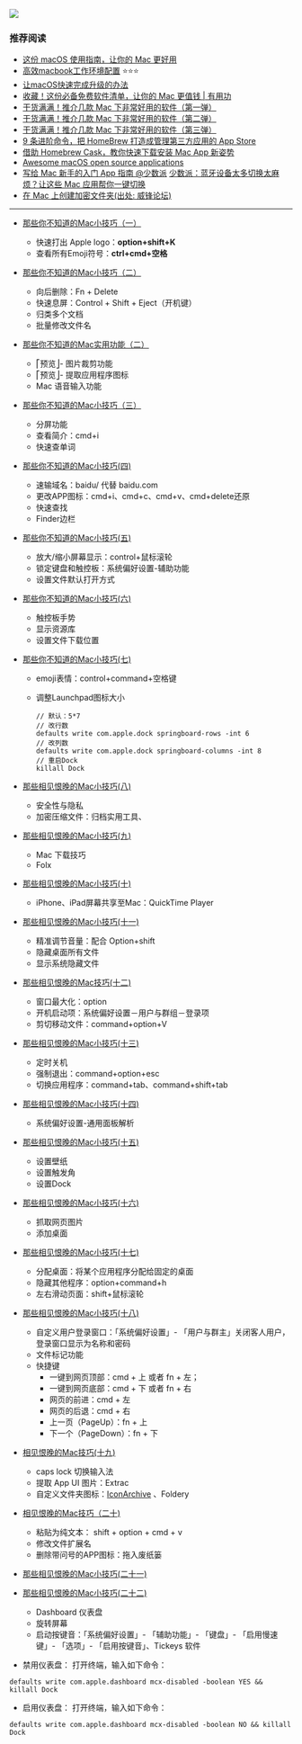![](https://upload-images.jianshu.io/upload_images/2648731-bbf5527e70e5f73b.jpg?imageMogr2/auto-orient/strip%7CimageView2/2/w/1240)


### 推荐阅读
* [这份 macOS 使用指南，让你的 Mac 更好用](https://appso.gitbooks.io/macos/content/)
* [高效macbook工作环境配置](https://zhuanlan.zhihu.com/p/24868436) ⭐️⭐️⭐️
* [让macOS快速完成升级的办法](http://www.feng.com/iPhone/news/2017-07-21/Someone-found-for-macOS-fast-way-to-upgrade-is-complete_686024.shtml)
* [收藏！这份必备免费软件清单，让你的 Mac 更值钱 | 有用功](https://www.ifanr.com/app/1069203)
* [干货满满！推介几款 Mac 下非常好用的软件（第一弹）](https://segmentfault.com/a/1190000021187124)
* [干货满满！推介几款 Mac 下非常好用的软件（第二弹）](https://segmentfault.com/a/1190000021402755)
* [干货满满！推介几款 Mac 下非常好用的软件（第三弹）](https://segmentfault.com/a/1190000038404783)
* [9 条进阶命令，把 HomeBrew 打造成管理第三方应用的 App Store](https://sspai.com/post/43451)
* [借助 Homebrew Cask，教你快速下载安装 Mac App 新姿势](https://sspai.com/post/32857)
* [Awesome macOS open source applications](https://github.com/serhii-londar/open-source-mac-os-apps)
* [写给 Mac 新手的入门 App 指南 @少数派](https://sspai.com/post/48380)
[少数派：蓝牙设备太多切换太麻烦？让这些 Mac 应用帮你一键切换]([https://sspai.com/post/55300](https://sspai.com/post/55300)
)
* [在 Mac 上创建加密文件夹(出处: 威锋论坛)](http://bbs.feng.com/read-htm-tid-10951453.html)


---


* [那些你不知道的Mac小技巧（一）](http://mp.weixin.qq.com/s?__biz=MzAxNzcwMTA4Ng==&mid=743765127&idx=1&sn=b3eb339b1314afff12942f52febac2a5&scene=25#wechat_redirect)
  * 快速打出 Apple logo：**option+shift+K**
  * 查看所有Emoji符号：**ctrl+cmd+空格**

* [那些你不知道的Mac小技巧（二）](http://mp.weixin.qq.com/s?__biz=MzAxNzcwMTA4Ng==&mid=748992520&idx=1&sn=45a3c3c9aeb3411339bc777d143f021f&scene=21#wechat_redirect)
  * 向后删除：Fn + Delete
  * 快速息屏：Control + Shift + Eject（开机键）
  * 归类多个文档
  * 批量修改文件名

* [那些你不知道的Mac实用功能（二）](http://mp.weixin.qq.com/s?__biz=MzAxNzcwMTA4Ng==&mid=771251268&idx=1&sn=98a4924eb64e943f661c3ec53dbb5b4a&scene=21#wechat_redirect)
  * ⎡预览⎦- 图片裁剪功能
  * ⎡预览⎦- 提取应用程序图标
  * Mac 语音输入功能

* [那些你不知道的Mac小技巧（三）](http://mp.weixin.qq.com/s?__biz=MzAxNzcwMTA4Ng==&mid=752261609&idx=1&sn=d3fe4ec78bb3366261b93b8ae5a780db&scene=25#wechat_redirect)
  * 分屏功能
  * 查看简介：cmd+i
  * 快速查单词

* [那些你不知道的Mac小技巧(四)](http://mp.weixin.qq.com/s?__biz=MzAxNzcwMTA4Ng==&mid=757795270&idx=1&sn=56277a16fb8c56f49a256a3e4a2973cb&scene=21#wechat_redirect)
  * 速输域名：baidu/ 代替 baidu.com
  * 更改APP图标：cmd+i、cmd+c、cmd+v、cmd+delete还原
  * 快速查找
  * Finder边栏

* [那些你不知道的Mac小技巧(五)]()

  * 放大/缩小屏幕显示：control+鼠标滚轮
  * 锁定键盘和触控板：系统偏好设置-辅助功能
  * 设置文件默认打开方式

* [那些你不知道的Mac小技巧(六)]()

  * 触控板手势
  * 显示资源库
  * 设置文件下载位置

* [那些你不知道的Mac小技巧(七)]()

  * emoji表情：control+command+空格键

  * 调整Launchpad图标大小

    ```
    // 默认：5*7
    // 改行数
    defaults write com.apple.dock springboard-rows -int 6
    // 改列数
    defaults write com.apple.dock springboard-columns -int 8
    // 重启Dock
    killall Dock
    ```

* [那些相见恨晚的Mac小技巧(八)](http://mp.weixin.qq.com/s?__biz=MzAxNzcwMTA4Ng==&mid=805017451&idx=1&sn=c592caa3a1ea0de2490a03cfe18daec3&scene=21#wechat_redirect)
  * 安全性与隐私
  * 加密压缩文件：归档实用工具、

* [那些相见恨晚的Mac小技巧(九)]()

  * Mac 下载技巧
  * Folx

* [那些相见恨晚的Mac小技巧(十)]()

  * iPhone、iPad屏幕共享至Mac：QuickTime Player

* [那些相见恨晚的Mac小技巧(十一)]()

  * 精准调节音量：配合 Option+shift
  * 隐藏桌面所有文件
  * 显示系统隐藏文件

* [那些相见恨晚的Mac技巧(十二)](http://mp.weixin.qq.com/s?__biz=MzAxNzcwMTA4Ng==&mid=2247483918&idx=1&sn=407dfae80ca32819796d67d516d1e352&scene=21#wechat_redirect)
  * 窗口最大化：option
  * 开机启动项：系统偏好设置－用户与群组－登录项
  * 剪切移动文件：command+option+V

* [那些相见恨晚的Mac小技巧(十三)]()

  * 定时关机
  * 强制退出：command+option+esc
  * 切换应用程序：command+tab、command+shift+tab

* [那些相见恨晚的Mac小技巧(十四)]()

  * 系统偏好设置-通用面板解析

* [那些相见恨晚的Mac小技巧(十五)]()

  * 设置壁纸
  * 设置触发角
  * 设置Dock

* [那些相见恨晚的Mac小技巧(十六)]()

  * 抓取网页图片
  * 添加桌面

* [那些相见恨晚的Mac小技巧(十七)]()

  * 分配桌面：将某个应用程序分配给固定的桌面
  * 隐藏其他程序：option+command+h
  * 左右滑动页面：shift+鼠标滚轮

* [那些相见恨晚的Mac小技巧(十八)]()

  * 自定义用户登录窗口：「系统偏好设置」- 「用户与群主」关闭客人用户，登录窗口显示为名称和密码
  * 文件标记功能
  * 快捷键
    * 一键到网页顶部：cmd + 上 或者 fn + 左；
    * 一键到网页底部：cmd + 下 或者 fn + 右
    * 网页的前进：cmd + 左
    * 网页的后退：cmd + 右
    * 上一页（PageUp）：fn + 上
    * 下一个（PageDown）：fn +  下

* [相见恨晚的Mac技巧(十九)](http://mp.weixin.qq.com/s?__biz=MzAxNzcwMTA4Ng==&mid=2247484789&idx=1&sn=18acc76da8e85ce16b7b8b47ca33fcdc&scene=19#wechat_redirect)
  * caps lock 切换输入法
  * 提取 App UI 图片：Extrac 
  * 自定义文件夹图标：[IconArchive](http://www.iconarchive.com/tag/folder) 、Foldery

* [相见恨晚的Mac技巧（二十)](http://mp.weixin.qq.com/s?__biz=MzAxNzcwMTA4Ng==&mid=2247484830&idx=1&sn=37da4e3190f41fa96ce2cf85c22ff450&scene=19#wechat_redirect)
  * 粘贴为纯文本： shift + option + cmd + v 
  * 修改文件扩展名
  * 删除带问号的APP图标：拖入废纸篓

* [那些相见恨晚的Mac小技巧(二十一)]()

* [那些相见恨晚的Mac小技巧(二十二)]()

  * Dashboard 仪表盘
  * 旋转屏幕
  * 启动按键音：「系统偏好设置」- 「辅助功能」- 「键盘」- 「启用慢速键」- 「选项」- 「启用按键音」、Tickeys 软件

* 禁用仪表盘：
打开终端，输入如下命令：
```
defaults write com.apple.dashboard mcx-disabled -boolean YES && killall Dock
```

* 启用仪表盘：
打开终端，输入如下命令：
```
defaults write com.apple.dashboard mcx-disabled -boolean NO && killall Dock

```
